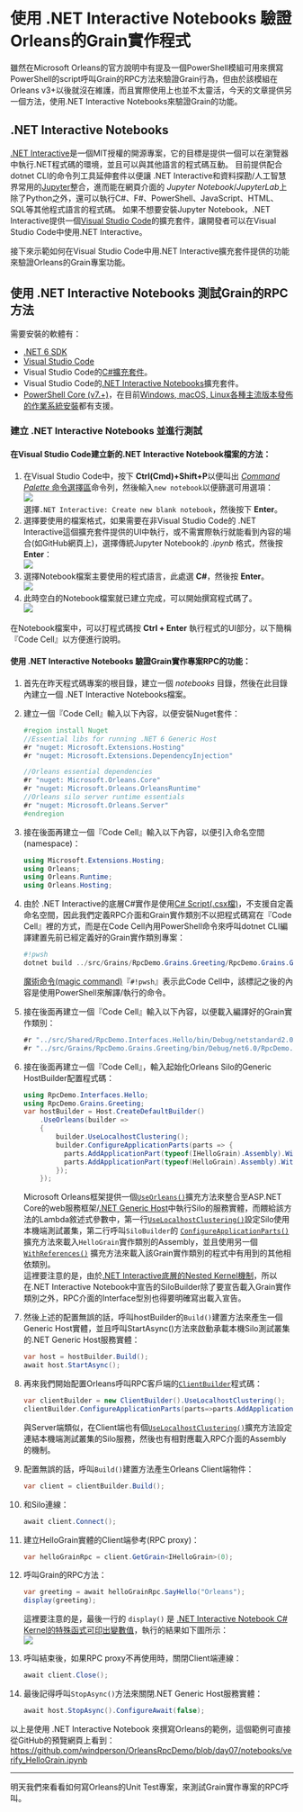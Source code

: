 
# 使用 .NET Interactive Notebooks 驗證Orleans的Grain實作程式

雖然在Microsoft Orleans的官方說明中有提及一個PowerShell模組可用來撰寫PowerShell的script呼叫Grain的RPC方法來驗證Grain行為，但由於該模組在Orleans v3+以後就沒在維護，而且實際使用上也並不太靈活，今天的文章提供另一個方法，使用.NET Interactive Notebooks來驗證Grain的功能。

## .NET Interactive Notebooks

[.NET Interactive](https://github.com/dotnet/interactive)是一個MIT授權的開源專案，它的目標是提供一個可以在瀏覽器中執行.NET程式碼的環境，並且可以與其他語言的程式碼互動。
目前提供配合 dotnet CLI的命令列工具延伸套件以便讓 .NET Interactive和資料探勘/人工智慧界常用的[Jupyter](https://jupyter.org/)整合，進而能在網頁介面的 *Jupyter Notebook*/*JupyterLab*上除了Python之外，還可以執行C#、F#、PowerShell、JavaScript、HTML、SQL等其他程式語言的程式碼。
如果不想要安裝Jupyter Notebook，.NET Interactive提供一個[Visual Studio Code](https://code.visualstudio.com/)的擴充套件，讓開發者可以在Visual Studio Code中使用.NET Interactive。

接下來示範如何在Visual Studio Code中用.NET Interactive擴充套件提供的功能來驗證Orleans的Grain專案功能。

## 使用 .NET Interactive Notebooks 測試Grain的RPC方法

需要安裝的軟體有：

- [.NET 6 SDK](https://aka.ms/DotNET_SDKs)
- [Visual Studio Code](https://code.visualstudio.com/Download)
- Visual Studio Code的[C#擴充套件](https://marketplace.visualstudio.com/items?itemName=ms-dotnettools.csharp)。
- Visual Studio Code的[.NET Interactive Notebooks](https://marketplace.visualstudio.com/items?itemName=ms-dotnettools.dotnet-interactive-vscode)擴充套件。
- [PowerShell Core (v7.+)](https://learn.microsoft.com/powershell)，在目前[Windows, macOS, Linux各種主流版本發佈的作業系統安裝]()都有支援。

### 建立 .NET Interactive Notebooks 並進行測試

#### 在Visual Studio Code建立新的.NET Interactive Notebook檔案的方法：

1.  在Visual Studio Code中，按下 **Ctrl(Cmd)+Shift+P**以便叫出 [*Command Palette* 命令選擇區](https://code.visualstudio.com/docs/getstarted/userinterface#_command-palette)命令列，然後輸入`new notebook`以便篩選可用選項：  
    ![](open_new_notebook01.png)  
    選擇`.NET Interactive: Create new blank notebook`，然後按下 **Enter**。
2.  選擇要使用的檔案格式，如果需要在非Visual Studio Code的 .NET Interactive這個擴充套件提供的UI中執行，或不需實際執行就能看到內容的場合(如GitHub網頁上)，選擇傳統Jupyter Notebook的 *.ipynb* 格式，然後按 **Enter**：  
    ![](open_new_notebook02.png)
3.  選擇Notebook檔案主要使用的程式語言，此處選 **C#**，然後按 **Enter**。  
    ![](open_new_notebook03.png)
4.  此時空白的Notebook檔案就已建立完成，可以開始撰寫程式碼了。  
    ![](open_new_notebook04.png)

在Notebook檔案中，可以打程式碼按 **Ctrl + Enter** 執行程式的UI部分，以下簡稱『Code Cell』以方便進行說明。



#### 使用 .NET Interactive Notebooks 驗證Grain實作專案RPC的功能：

1.  首先在昨天程式碼專案的根目錄，建立一個 *notebooks* 目錄，然後在此目錄內建立一個 .NET Interactive Notebooks檔案。

2.  建立一個『Code Cell』輸入以下內容，以便安裝Nuget套件：

    ``` csharp
    #region install Nuget
    //Essential libs for running .NET 6 Generic Host
    #r "nuget: Microsoft.Extensions.Hosting"
    #r "nuget: Microsoft.Extensions.DependencyInjection"

    //Orleans essential dependencies
    #r "nuget: Microsoft.Orleans.Core"
    #r "nuget: Microsoft.Orleans.OrleansRuntime"
    //Orleans silo server runtime essentials
    #r "nuget: Microsoft.Orleans.Server"
    #endregion
    ```

3.  接在後面再建立一個『Code Cell』輸入以下內容，以便引入命名空間(namespace)：

    ``` csharp
    using Microsoft.Extensions.Hosting;
    using Orleans;
    using Orleans.Runtime;
    using Orleans.Hosting;
    ```

4.  由於 .NET Interactive的底層C#實作是使用[C# Script(.csx檔)](https://learn.microsoft.com/archive/msdn-magazine/2016/january/essential-net-csharp-scripting)，不支援自定義命名空間，因此我們定義RPC介面和Grain實作類別不以把程式碼寫在『Code Cell』裡的方式，而是在Code Cell內用PowerShell命令來呼叫dotnet CLI編譯建置先前已經定義好的Grain實作類別專案：

    ``` powershell
    #!pwsh
    dotnet build ../src/Grains/RpcDemo.Grains.Greeting/RpcDemo.Grains.Greeting.csproj --nologo --verbosity quiet
    ```

    [魔術命令(magic command)](https://github.com/dotnet/interactive/blob/main/docs/magic-commands.md)『`#!pwsh`』表示此Code Cell中，該標記之後的內容是使用PowerShell來解譯/執行的命令。

5.  接在後面再建立一個『Code Cell』輸入以下內容，以便載入編譯好的Grain實作類別：

    ``` csharp
    #r "../src/Shared/RpcDemo.Interfaces.Hello/bin/Debug/netstandard2.0/RpcDemo.Interfaces.Hello.dll"
    #r "../src/Grains/RpcDemo.Grains.Greeting/bin/Debug/net6.0/RpcDemo.Grains.Greeting.dll"
    ```

6.  接在後面再建立一個『Code Cell』，輸入起始化Orleans Silo的Generic HostBuilder配置程式碼：

    ``` csharp
    using RpcDemo.Interfaces.Hello;
    using RpcDemo.Grains.Greeting;
    var hostBuilder = Host.CreateDefaultBuilder()
        .UseOrleans(builder =>
        {
            builder.UseLocalhostClustering();
            builder.ConfigureApplicationParts(parts => {
              parts.AddApplicationPart(typeof(IHelloGrain).Assembly).WithReferences();
              parts.AddApplicationPart(typeof(HelloGrain).Assembly).WithReferences();
            });
        });
    ```

    Microsoft Orleans框架提供一個[`UseOrleans()`](https://learn.microsoft.com/dotnet/api/microsoft.extensions.hosting.generichostextensions.useorleans)擴充方法來整合至ASP.NET Core的web服務框架/[.NET Generic Host](https://learn.microsoft.com/aspnet/core/fundamentals/host/generic-host)中執行Silo的服務實體，而餵給該方法的Lambda敘述式參數中，第一行[`UseLocalhostClustering()`](https://learn.microsoft.com/dotnet/api/orleans.hosting.corehostingextensions.uselocalhostclustering)設定Silo使用本機端測試叢集，第二行呼叫`SiloBuilder`的 [`ConfigureApplicationParts()`](https://learn.microsoft.com/dotnet/api/orleans.hosting.silobuilderextensions.configureapplicationparts) 擴充方法來載入`HelloGrain`實作類別的Assembly，並且使用另一個 [`WithReferences()`](https://learn.microsoft.com/dotnet/api/orleans.applicationpartmanagerextensions.withreferences) 擴充方法來載入該Grain實作類別的程式中有用到的其他相依類別。  
    這裡要注意的是，由於[.NET Interactive底層的Nested Kernel機制](https://github.com/dotnet/interactive/blob/main/docs/kernels-overview.md)，所以在.NET Interactive Notebook中宣告的SiloBuilder除了要宣告載入Grain實作類別之外，RPC介面的Interface型別也得要明確寫出載入宣告。

7.  然後上述的配置無誤的話，呼叫hostBuilder的`Build()`建置方法來產生一個Generic Host實體，並且呼叫StartAsync()方法來啟動承載本機Silo測試叢集的.NET Generic Host服務實體：

    ``` csharp
    var host = hostBuilder.Build();
    await host.StartAsync();
    ```

8.  再來我們開始配置Orleans呼叫RPC客戶端的[`ClientBuilder`](https://docs.microsoft.com/dotnet/api/orleans.clientbuilder)程式碼：

    ``` csharp
    var clientBuilder = new ClientBuilder().UseLocalhostClustering();
    clientBuilder.ConfigureApplicationParts(parts=>parts.AddApplicationPart(typeof(IHelloGrain).Assembly));
    ```

    與Server端類似，在Client端也有個[`UseLocalhostClustering()`](https://learn.microsoft.com/dotnet/api/orleans.clientbuilderextensions.uselocalhostclustering)擴充方法設定連結本機端測試叢集的Silo服務，然後也有相對應載入RPC介面的Assembly的機制。

9.  配置無誤的話，呼叫`Build()`建置方法產生Orleans Client端物件：

    ``` csharp
    var client = clientBuilder.Build();
    ```

10. 和Silo連線：

    ``` csharp
    await client.Connect();
    ```

11. 建立HelloGrain實體的Client端參考(RPC proxy)：

    ``` csharp
    var helloGrainRpc = client.GetGrain<IHelloGrain>(0);
    ```

12. 呼叫Grain的RPC方法：

    ``` csharp
    var greeting = await helloGrainRpc.SayHello("Orleans");
    display(greeting);
    ```

    這裡要注意的是，最後一行的 `display()` 是 [.NET Interactive Notebook C# Kernel的特殊函式可印出變數值](https://github.com/dotnet/interactive/blob/main/docs/display-output-csharp.md)，執行的結果如下圖所示：  
    ![](./run_rpc_result.png)

13. 呼叫結束後，如果RPC proxy不再使用時，關閉Client端連線：

    ``` csharp
    await client.Close();
    ```

14. 最後記得呼叫`StopAsync()`方法來關閉.NET Generic Host服務實體：

    ``` csharp
    await host.StopAsync().ConfigureAwait(false);
    ```

以上是使用 .NET Interactive Notebook 來撰寫Orleans的範例，這個範例可直接從GitHub的預覽網頁上看到：  
<https://github.com/windperson/OrleansRpcDemo/blob/day07/notebooks/verify_HelloGrain.ipynb>

------------------------------------------------------------------------

明天我們來看看如何寫Orleans的Unit Test專案，來測試Grain實作專案的RPC呼叫。
